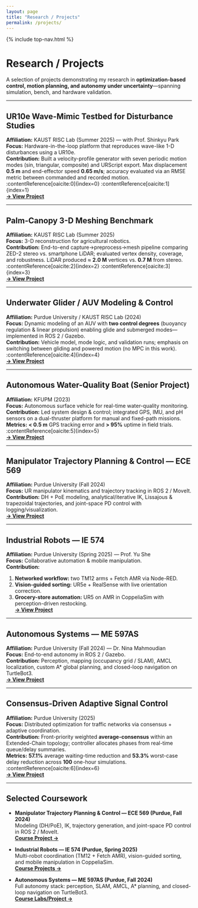 ```yaml
---
layout: page
title: "Research / Projects"
permalink: /projects/
---
```


{% include top-nav.html %}

# Research / Projects
A selection of projects demonstrating my research in **optimization-based control, motion planning, and autonomy under uncertainty**—spanning simulation, bench, and hardware validation.

---

## UR10e Wave-Mimic Testbed for Disturbance Studies
**Affiliation:** KAUST RISC Lab (Summer 2025) — with Prof. Shinkyu Park  
**Focus:** Hardware-in-the-loop platform that reproduces wave-like 1-D disturbances using a UR10e.  
**Contribution:** Built a velocity-profile generator with seven periodic motion modes (sin, triangular, composite) and URScript export. Max displacement **0.5 m** and end-effector speed **0.65 m/s**; accuracy evaluated via an RMSE metric between commanded and recorded motion. :contentReference[oaicite:0]{index=0} :contentReference[oaicite:1]{index=1}  
**[→ View Project](/projects/ur10e/)**

---

## Palm-Canopy 3-D Meshing Benchmark
**Affiliation:** KAUST RISC Lab (Summer 2025)  
**Focus:** 3-D reconstruction for agricultural robotics.  
**Contribution:** End-to-end capture→preprocess→mesh pipeline comparing ZED-2 stereo vs. smartphone LiDAR; evaluated vertex density, coverage, and robustness. LiDAR produced ≈ **2.0 M** vertices vs. **0.7 M** from stereo. :contentReference[oaicite:2]{index=2} :contentReference[oaicite:3]{index=3}  
**[→ View Project](/projects/palm-canopy-mesh/)**

---

## Underwater Glider / AUV Modeling & Control
**Affiliation:** Purdue University / KAUST RISC Lab (2024)  
**Focus:** Dynamic modeling of an AUV with **two control degrees** (buoyancy regulation & linear propulsion) enabling glide and submerged modes—implemented in ROS 2 / Gazebo.  
**Contribution:** Vehicle model, mode logic, and validation runs; emphasis on switching between gliding and powered motion (no MPC in this work). :contentReference[oaicite:4]{index=4}  
**[→ View Project](/projects/underwater-glider/)**

---

## Autonomous Water-Quality Boat (Senior Project)
**Affiliation:** KFUPM (2023)  
**Focus:** Autonomous surface vehicle for real-time water-quality monitoring.  
**Contribution:** Led system design & control; integrated GPS, IMU, and pH sensors on a dual-thruster platform for manual and fixed-path missions.  
**Metrics:** **< 0.5 m** GPS tracking error and **> 95%** uptime in field trials. :contentReference[oaicite:5]{index=5}  
**[→ View Project](/projects/wq-boat/)**

---

## Manipulator Trajectory Planning & Control — ECE 569
**Affiliation:** Purdue University (Fall 2024)  
**Focus:** UR manipulator kinematics and trajectory tracking in ROS 2 / MoveIt.  
**Contribution:** DH + PoE modeling, analytical/iterative IK, Lissajous & trapezoidal trajectories, and joint-space PD control with logging/visualization.  
**[→ View Project](/projects/ece569-project/)**

---

## Industrial Robots — IE 574
**Affiliation:** Purdue University (Spring 2025) — Prof. Yu She  
**Focus:** Collaborative automation & mobile manipulation.  
**Contribution:**  
1) **Networked workflow:** two TM12 arms + Fetch AMR via Node-RED.  
2) **Vision-guided sorting:** UR5e + RealSense with live orientation correction.  
3) **Grocery-store automation:** UR5 on AMR in CoppeliaSim with perception-driven restocking.  
**[→ View Project](/projects/ie574-industrial-robots/)**

---

## Autonomous Systems — ME 597AS
**Affiliation:** Purdue University (Fall 2024) — Dr. Nina Mahmoudian  
**Focus:** End-to-end autonomy in ROS 2 / Gazebo.  
**Contribution:** Perception, mapping (occupancy grid / SLAM), AMCL localization, custom A* global planning, and closed-loop navigation on TurtleBot3.  
**[→ View Project](/projects/me597as-autonomous-systems/)**

---

## Consensus-Driven Adaptive Signal Control
**Affiliation:** Purdue University (2025)  
**Focus:** Distributed optimization for traffic networks via consensus + adaptive coordination.  
**Contribution:** Front-priority weighted **average-consensus** within an Extended-Chain topology; controller allocates phases from real-time queue/delay summaries.  
**Metrics:** **57.1%** average waiting-time reduction and **53.3%** worst-case delay reduction across **100** one-hour simulations. :contentReference[oaicite:6]{index=6}  
**[→ View Project](/projects/consensus-signal-control/)**

---

## Selected Coursework
- **Manipulator Trajectory Planning & Control — ECE 569 (Purdue, Fall 2024)**  
  Modeling (DH/PoE), IK, trajectory generation, and joint-space PD control in ROS 2 / MoveIt.  
  **[Course Project →](/projects/ece569-project/)**

- **Industrial Robots — IE 574 (Purdue, Spring 2025)**  
  Multi-robot coordination (TM12 + Fetch AMR), vision-guided sorting, and mobile manipulation in CoppeliaSim.  
  **[Course Projects →](/projects/ie574-industrial-robots/)**

- **Autonomous Systems — ME 597AS (Purdue, Fall 2024)**  
  Full autonomy stack: perception, SLAM, AMCL, A* planning, and closed-loop navigation on TurtleBot3.  
  **[Course Labs/Project →](/projects/me597as-autonomous-systems/)**
